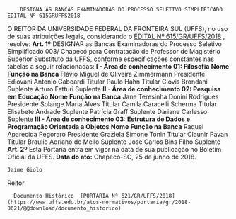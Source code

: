         DESIGNA AS BANCAS EXAMINADORAS DO PROCESSO SELETIVO SIMPLIFICADO EDITAL Nº 615GRUFFS2018  

 O REITOR DA UNIVERSIDADE FEDERAL DA FRONTEIRA SUL (UFFS), no uso de suas atribuições legais, considerando o [EDITAL Nº 615/GR/UFFS/2018](https://www.uffs.edu.br/atos-normativos/edital/gr/2018-0615)  , resolve:   **Art. 1º** DESIGNAR as Bancas Examinadoras do Processo Seletivo Simplificado 003/ Chapecó para Contratação de Professor de Magistério Superior Substituto da UFFS, conforme especificações constantes nas tabelas a seguir relacionadas: **I - Área de conhecimento 01: Filosofia**      **Nome**    **Função na Banca**      Flávio Miguel de Oliveira Zimmermann   Presidente     Ediovani Antonio Gaboardi   Titular     Paulo Hahn   Titular     Clóvis Brondani   Suplente     Arturo Fatturi   Suplente       **II - Área de conhecimento 02: Pesquisa em Educação**      **Nome**    **Função na Banca**      Jane Teresinha Donini Rodrigues   Presidente     Solange Maria Alves   Titular     Camila Caracelli Scherma   Titular     Elisabete Andrade   Suplente     Patrícia Graff   Suplente     Dariane Carlesso   Suplente       **III - Área de conhecimento 03: Estrutura de Dados e Programação Orientada a Objetos**      **Nome**    **Função na Banca**      Raquel Aparecida Pegoraro   Presidente     Graziela Simone Tonin   Titular     Claunir Pavan   Titular     Braulio Adriano de Mello   Suplente     José Carlos Bins Filho   Suplente       **Art. 2º** Esta Portaria entra em vigor na data de sua publicação no Boletim Oficial da UFFS.      **Data do ato:** Chapecó-SC, 25 de junho de 2018.   
 

    Jaime Giolo   
 Reitor 

      Documento Histórico  [PORTARIA Nº 621/GR/UFFS/2018](https://www.uffs.edu.br/atos-normativos/portaria/gr/2018-0621/@@download/documento_historico)     
      